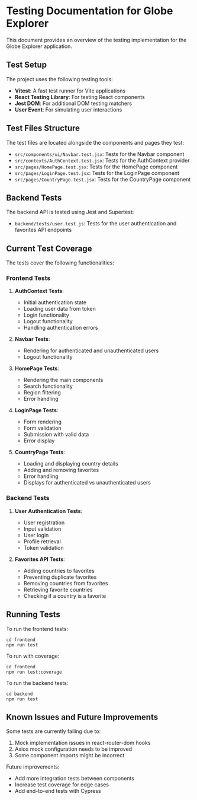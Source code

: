 # Testing Documentation for Globe Explorer

This document provides an overview of the testing implementation for the Globe Explorer application.

## Test Setup

The project uses the following testing tools:

- **Vitest**: A fast test runner for Vite applications
- **React Testing Library**: For testing React components
- **Jest DOM**: For additional DOM testing matchers
- **User Event**: For simulating user interactions

## Test Files Structure

The test files are located alongside the components and pages they test:

- `src/components/ui/Navbar.test.jsx`: Tests for the Navbar component
- `src/contexts/AuthContext.test.jsx`: Tests for the AuthContext provider
- `src/pages/HomePage.test.jsx`: Tests for the HomePage component
- `src/pages/LoginPage.test.jsx`: Tests for the LoginPage component
- `src/pages/CountryPage.test.jsx`: Tests for the CountryPage component

## Backend Tests

The backend API is tested using Jest and Supertest:

- `backend/tests/user.test.js`: Tests for the user authentication and favorites API endpoints

## Current Test Coverage

The tests cover the following functionalities:

### Frontend Tests

1. **AuthContext Tests**:
   - Initial authentication state
   - Loading user data from token
   - Login functionality
   - Logout functionality
   - Handling authentication errors

2. **Navbar Tests**:
   - Rendering for authenticated and unauthenticated users
   - Logout functionality

3. **HomePage Tests**:
   - Rendering the main components
   - Search functionality
   - Region filtering
   - Error handling

4. **LoginPage Tests**:
   - Form rendering
   - Form validation
   - Submission with valid data
   - Error display

5. **CountryPage Tests**:
   - Loading and displaying country details
   - Adding and removing favorites
   - Error handling
   - Displays for authenticated vs unauthenticated users

### Backend Tests

1. **User Authentication Tests**:
   - User registration
   - Input validation
   - User login
   - Profile retrieval
   - Token validation

2. **Favorites API Tests**:
   - Adding countries to favorites
   - Preventing duplicate favorites
   - Removing countries from favorites
   - Retrieving favorite countries
   - Checking if a country is a favorite

## Running Tests

To run the frontend tests:
```
cd frontend
npm run test
```

To run with coverage:
```
cd frontend
npm run test:coverage
```

To run the backend tests:
```
cd backend
npm run test
```

## Known Issues and Future Improvements

Some tests are currently failing due to:

1. Mock implementation issues in react-router-dom hooks
2. Axios mock configuration needs to be improved
3. Some component imports might be incorrect

Future improvements:
- Add more integration tests between components
- Increase test coverage for edge cases
- Add end-to-end tests with Cypress 
